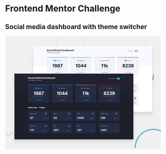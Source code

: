 # Frontend Mentor Challenge

## Social media dashboard with theme switcher

![Design preview for the Social media dashboard with theme switcher coding challenge](./design/desktop-preview.jpg)
